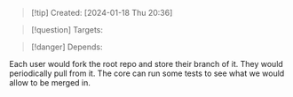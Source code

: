 
>[!tip] Created: [2024-01-18 Thu 20:36]

>[!question] Targets: 

>[!danger] Depends: 

Each user would fork the root repo and store their branch of it.
They would periodically pull from it.
The core can run some tests to see what we would allow to be merged in.